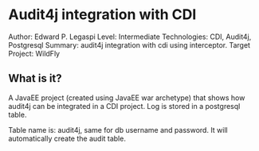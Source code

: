Audit4j integration with CDI
========================
Author: Edward P. Legaspi
Level: Intermediate
Technologies: CDI, Audit4j, Postgresql
Summary: audit4j integration with cdi using interceptor.
Target Project: WildFly

What is it?
-----------
A JavaEE project (created using JavaEE war archetype) that shows how audit4j can be integrated in a CDI project. Log is stored in a postgresql table.

Table name is: audit4j, same for db username and password. It will automatically create the audit table.
